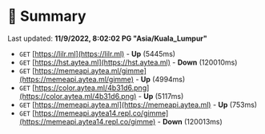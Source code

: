 # 📖 Summary
Last updated: **11/9/2022, 8:02:02 PG "Asia/Kuala_Lumpur"**

- `GET` [https://lilr.ml](https://lilr.ml) - **Up** (5445ms)
- `GET` [https://hst.aytea.ml](https://hst.aytea.ml) - **Down** (120010ms)
- `GET` [https://memeapi.aytea.ml/gimme](https://memeapi.aytea.ml/gimme) - **Up** (4994ms)
- `GET` [https://color.aytea.ml/4b31d6.png](https://color.aytea.ml/4b31d6.png) - **Up** (5117ms)
- `GET` [https://memeapi.aytea.ml](https://memeapi.aytea.ml) - **Up** (753ms)
- `GET` [https://memeapi.aytea14.repl.co/gimme](https://memeapi.aytea14.repl.co/gimme) - **Down** (120013ms)
